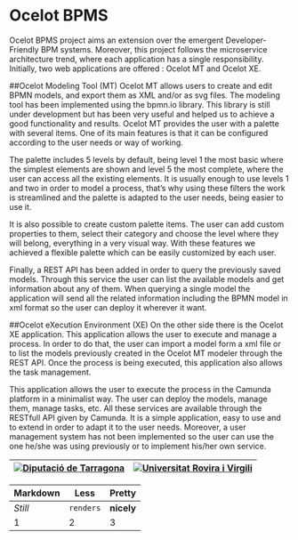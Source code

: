 Ocelot BPMS
===================
Ocelot BPMS project aims an extension over the emergent Developer-Friendly BPM systems. Moreover, this project follows the microservice architecture trend, where each application has a single responsibility. Initially, two web applications are offered : Ocelot MT and Ocelot XE.

##Ocelot Modeling Tool (MT)
Ocelot MT allows users to create and edit BPMN models, and export them as XML and/or as svg files. The modeling tool has been implemented using the bpmn.io library. This library is still under development but has been very useful and helped us to achieve a good functionality and results. Ocelot MT provides the user with a palette with several items. One of its main features is that it can be configured according to the user needs or way of working.

The palette includes 5 levels by default, being level 1 the most basic where the simplest elements are shown and level 5 the most complete, where the user can access all the existing elements. It is usually enough to use levels 1 and two in order to model a process, that’s why using these filters the work is streamlined and the palette is adapted to the user needs, being easier to use it.

It is also possible to create custom palette items. The user can add custom properties to them, select their category and choose the level where they will belong, everything in a very visual way. With these features we achieved a flexible palette which can be easily customized by each user.

Finally, a REST API has been added in order to query the previously saved models. Through this service the user can list the available models and get information about any of them. When querying a single model the application will send all the related information including the BPMN model in xml format so the user can deploy it wherever it want.

##Ocelot eXecution Environment (XE)
On the other side there is the Ocelot XE application. This application allows the user to execute and manage a process. In order to do that, the user can import a model form a xml file or to list the models previously created in the Ocelot MT modeler through the REST API. Once the process is being executed, this application also allows the task management.

This application allows the user to execute the process in the Camunda platform in a minimalist way. The user can deploy the models, manage them, manage tasks, etc. All these services are available through the RESTfull API given by Camunda. It is a simple application, easy to use and to extend in order to adapt it to the user needs. Moreover, a user management system has not been implemented so the user can use the one he/she was using previously or to implement his/her own service.

| [![Diputació de Tarragona](http://greachconf.com/wp-content/uploads/2014/01/diputacio-tarragona.png)](http://www.diputaciodetarragona.cat/)      | [![Universitat Rovira i Virgili](http://www.urv.cat/media/gif/logo_urv.png)](http://www.urv.cat)     
| :-------------: |:-------------:| 


Markdown | Less | Pretty
--- | --- | ---
*Still* | `renders` | **nicely**
1 | 2 | 3
